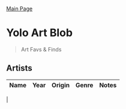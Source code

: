 [Main Page](https://yolanda-ht.github.io/YoloArtBlob/)

# Yolo Art Blob
> Art Favs & Finds

## Artists
| Name | Year | Origin | Genre | Notes |
| ---- | ---- | ------ | ----- | ----- |
| 

